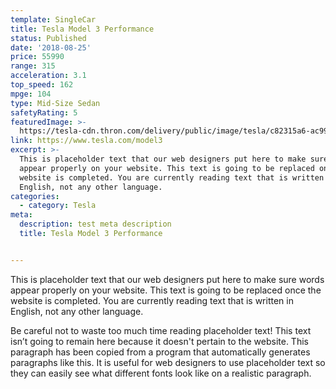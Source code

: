 ```yaml
---
template: SingleCar
title: Tesla Model 3 Performance
status: Published
date: '2018-08-25'
price: 55990
range: 315
acceleration: 3.1
top_speed: 162
mpge: 104
type: Mid-Size Sedan
safetyRating: 5
featuredImage: >-
  https://tesla-cdn.thron.com/delivery/public/image/tesla/c82315a6-ac99-464a-a753-c26bc0fb647d/bvlatuR/std/1200x628/lhd-model-3-social
link: https://www.tesla.com/model3
excerpt: >-
  This is placeholder text that our web designers put here to make sure words
  appear properly on your website. This text is going to be replaced once the
  website is completed. You are currently reading text that is written in
  English, not any other language.
categories:
  - category: Tesla
meta:
  description: test meta description
  title: Tesla Model 3 Performance


---
```


This is placeholder text that our web designers put here to make sure words appear properly on your website. This text is going to be replaced once the website is completed. You are currently reading text that is written in English, not any other language.

Be careful not to waste too much time reading placeholder text! This text isn’t going to remain here because it doesn't pertain to the website. This paragraph has been copied from a program that automatically generates paragraphs like this. It is useful for web designers to use placeholder text so they can easily see what different fonts look like on a realistic paragraph.
